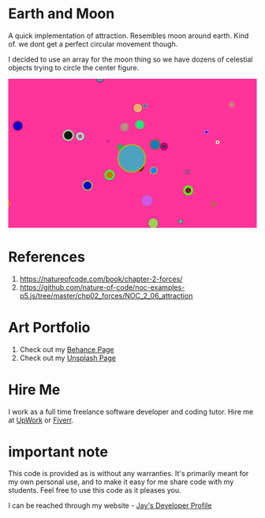 # Earth and Moon

A quick implementation of attraction. Resembles moon around earth. Kind of. we dont get a perfect circular movement though.

I decided to use an array for the moon thing so we have dozens of celestial objects trying to circle the center figure.

![image info](EarthandMoon_800px.png)

# References

1. https://natureofcode.com/book/chapter-2-forces/
1. https://github.com/nature-of-code/noc-examples-p5.js/tree/master/chp02_forces/NOC_2_06_attraction

# Art Portfolio

1. Check out my [Behance Page](https://www.behance.net/vijayasimhabr)
1. Check out my [Unsplash Page](https://unsplash.com/@jay_neeruhaaku)

# Hire Me

I work as a full time freelance software developer and coding tutor. Hire me at [UpWork](https://www.upwork.com/fl/vijayasimhabr) or [Fiverr](https://www.fiverr.com/jay_codeguy). 

# important note 

This code is provided as is without any warranties. It's primarily meant for my own personal use, and to make it easy for me share code with my students. Feel free to use this code as it pleases you.

I can be reached through my website - [Jay's Developer Profile](https://jay-study-nildana.github.io/developerprofile)